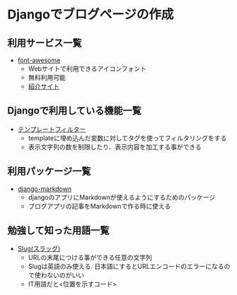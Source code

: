 # Djangoでブログページの作成

## 利用サービス一覧
- [font-awesome](https://cdnjs.com/libraries/font-awesome)
    - Webサイトで利用できるアイコンフォント
    - 無料利用可能
    - [紹介サイト](https://webdesign-trends.net/entry/14327)

## Djangoで利用している機能一覧
- [テンプレートフィルター](https://qiita.com/nachashin/items/d3f9cd637a9cecbda72c)
    - templateに埋め込んだ変数に対してタグを使ってフィルタリングをする
    - 表示文字列の数を制限したり、表示内容を加工する事ができる
## 利用パッケージ一覧
- [django-markdown](https://pypi.org/project/django-markdownx/4.0.2/)
    - djangoのアプリにMarkdownが使えるようにするためのパッケージ
    - ブログアプリの記事をMarkdownで作る時に使える
## 勉強して知った用語一覧
- [Slug(スラッグ)](https://school.dhw.co.jp/course/graphic/contents/w_slug.html)
    - URLの末尾につける事ができる任意の文字列
    - Slugは英語のみ使える. 日本語にするとURLエンコードのエラーになるので使わないのがいい
    - IT用語だと<位置を示すコード>